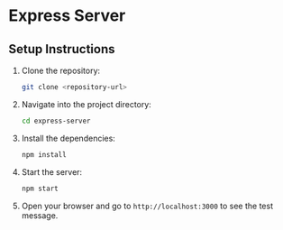 # Express Server

## Setup Instructions

1. Clone the repository:

   ```bash
   git clone <repository-url>
   ```

2. Navigate into the project directory:

   ```bash
   cd express-server
   ```

3. Install the dependencies:

   ```bash
   npm install
   ```

4. Start the server:

   ```bash
   npm start
   ```

5. Open your browser and go to `http://localhost:3000` to see the test message.
